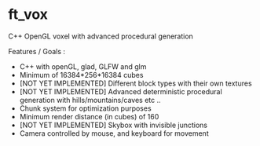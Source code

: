# ft_vox
C++ OpenGL voxel with advanced procedural generation

Features / Goals :
- C++ with openGL, glad, GLFW and glm
- Minimum of 16384\*256\*16384 cubes
- [NOT YET IMPLEMENTED] Different block types with their own textures
- [NOT YET IMPLEMENTED] Advanced deterministic procedural generation with hills/mountains/caves etc ..
- Chunk system for optimization purposes
- Minimum render distance (in cubes) of 160
- [NOT YET IMPLEMENTED] Skybox with invisible junctions
- Camera controlled by mouse, and keyboard for movement
